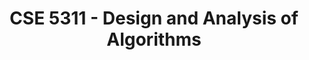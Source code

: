 ---
title: "CSE 5311 - Design and Analysis of Algorithms"
description: "Introduction to the design and analysis of algorithms from first principles leading into graduate-level topics."
draft: false
type: course-detail
term: Fall 2025
lastmod: 2025-10-12T00:00:00Z
---